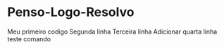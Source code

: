 # Penso-Logo-Resolvo
Meu primeiro codigo
Segunda linha
Terceira linha
Adicionar quarta linha
teste comando